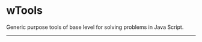 # wTools

Generic purpose tools of base level for solving problems in Java Script.

_ _ _ _ _ _










